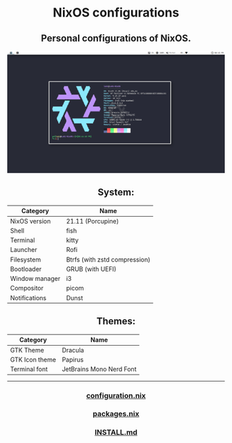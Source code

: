 <div align="center">
  
# NixOS configurations
## Personal configurations of NixOS.
![Screenshot](screenshot.png)

## System:
| Category       | Name                          |
| -------------  | ----------------------------- |
| NixOS version  | 21.11 (Porcupine)             |
| Shell          | fish                          |
| Terminal       | kitty                         |
| Launcher       | Rofi                          |
| Filesystem     | Btrfs (with zstd compression) |
| Bootloader     | GRUB (with UEFI)              |
| Window manager | i3                            |
| Compositor     | picom                         |
| Notifications  | Dunst                         |

## Themes:
| Category       | Name                          |
| -------------  | ----------------------------- |
| GTK Theme      | Dracula                       |
| GTK Icon theme | Papirus                       |
| Terminal font  | JetBrains Mono Nerd Font      |
  
---
  
### [configuration.nix](Nix/configuration.nix)
### [packages.nix](Nix/packages.nix)
### [INSTALL.md](INSTALL.md)

</div>
